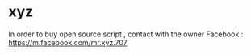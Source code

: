 # xyz
In order to buy open source script , contact with the owner 
Facebook : https://m.facebook.com/mr.xyz.707
